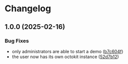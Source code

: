 # Changelog

## 1.0.0 (2025-02-16)


### Bug Fixes

* only administrators are able to start a demo ([b7c604f](https://github.com/ubiquity-os/command-demo/commit/b7c604ff326c292cf18a261561c7fda54e03622e))
* the user now has its own octokit instance ([52d7b12](https://github.com/ubiquity-os/command-demo/commit/52d7b125ac892a68d382478387ac14224f55bf82))
